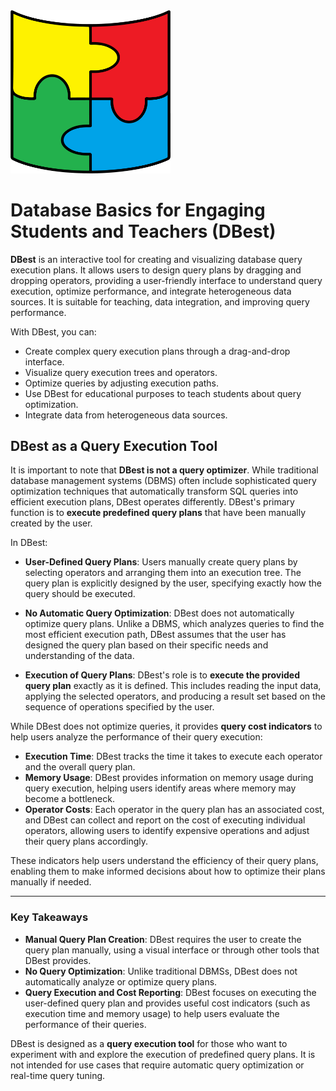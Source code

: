 <img src="./assets/images/dbest-logo2.png" alt="Logo do DBest" width="256">

# Database Basics for Engaging Students and Teachers (DBest)


**DBest** is an interactive tool for creating and visualizing database query execution plans. It allows users to design query plans by dragging and dropping operators, providing a user-friendly interface to understand query execution, optimize performance, and integrate heterogeneous data sources. It is suitable for teaching, data integration, and improving query performance.

With DBest, you can:
- Create complex query execution plans through a drag-and-drop interface.
- Visualize query execution trees and operators.
- Optimize queries by adjusting execution paths.
- Use DBest for educational purposes to teach students about query optimization.
- Integrate data from heterogeneous data sources.


## DBest as a Query Execution Tool

It is important to note that **DBest is not a query optimizer**. While traditional database management systems (DBMS) often include sophisticated query optimization techniques that automatically transform SQL queries into efficient execution plans, DBest operates differently. DBest's primary function is to **execute predefined query plans** that have been manually created by the user.


In DBest:

- **User-Defined Query Plans**: Users manually create query plans by selecting operators and arranging them into an execution tree. The query plan is explicitly designed by the user, specifying exactly how the query should be executed.
  
- **No Automatic Query Optimization**: DBest does not automatically optimize query plans. Unlike a DBMS, which analyzes queries to find the most efficient execution path, DBest assumes that the user has designed the query plan based on their specific needs and understanding of the data. 

- **Execution of Query Plans**: DBest's role is to **execute the provided query plan** exactly as it is defined. This includes reading the input data, applying the selected operators, and producing a result set based on the sequence of operations specified by the user.

While DBest does not optimize queries, it provides **query cost indicators** to help users analyze the performance of their query execution:

- **Execution Time**: DBest tracks the time it takes to execute each operator and the overall query plan.
- **Memory Usage**: DBest provides information on memory usage during query execution, helping users identify areas where memory may become a bottleneck.
- **Operator Costs**: Each operator in the query plan has an associated cost, and DBest can collect and report on the cost of executing individual operators, allowing users to identify expensive operations and adjust their query plans accordingly.

These indicators help users understand the efficiency of their query plans, enabling them to make informed decisions about how to optimize their plans manually if needed.

---

### Key Takeaways

- **Manual Query Plan Creation**: DBest requires the user to create the query plan manually, using a visual interface or through other tools that DBest provides.
- **No Query Optimization**: Unlike traditional DBMSs, DBest does not automatically analyze or optimize query plans.
- **Query Execution and Cost Reporting**: DBest focuses on executing the user-defined query plan and provides useful cost indicators (such as execution time and memory usage) to help users evaluate the performance of their queries.

DBest is designed as a **query execution tool** for those who want to experiment with and explore the execution of predefined query plans. It is not intended for use cases that require automatic query optimization or real-time query tuning.



